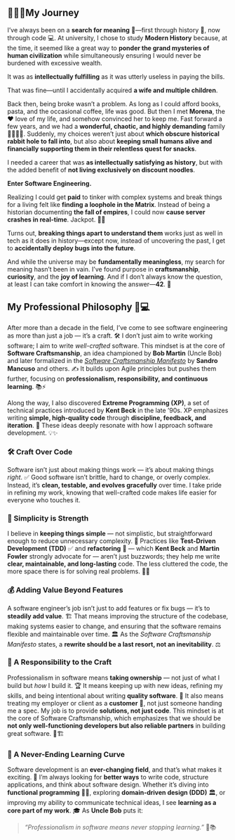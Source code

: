 ## 🧑‍🦯‍➡️My Journey 

I’ve always been on a **search for meaning** 🤌—first through history 📜, now through code 💻. At university, I chose to study **Modern History** because, at the time, it seemed like a great way to **ponder the grand mysteries of human civilization** while simultaneously ensuring I would never be burdened with excessive wealth.  

It was as **intellectually fulfilling** as it was utterly useless in paying the bills.  

That was fine—until I accidentally acquired **a wife and multiple children**.  

Back then, being broke wasn’t a problem. As long as I could afford books, pasta, and the occasional coffee, life was good. But then I met **Morena**, the ❤️ love of my life, and somehow convinced her to keep me. Fast forward a few years, and we had a **wonderful, chaotic, and highly demanding** family 👨‍👩‍👦‍👦. Suddenly, my choices weren’t just about **which obscure historical rabbit hole to fall into**, but also about **keeping small humans alive and financially supporting them in their relentless quest for snacks**.  

I needed a career that was **as intellectually satisfying as history**, but with the added benefit of **not living exclusively on discount noodles**.  

**Enter Software Engineering.**  

Realizing I could get **paid** to tinker with complex systems and break things for a living felt like **finding a loophole in the Matrix**. Instead of being a historian documenting **the fall of empires**, I could now **cause server crashes in real-time**. Jackpot. 🎰💸  

Turns out, **breaking things apart to understand them** works just as well in tech as it does in history—except now, instead of uncovering the past, I get to **accidentally deploy bugs into the future**.  

And while the universe may be **fundamentally meaningless**, my search for meaning hasn’t been in vain. I’ve found purpose in **craftsmanship**, **curiosity**, and the **joy of learning**. And if I don’t always know the question, at least I can take comfort in knowing the answer—**42**. 🚀    

## My Professional Philosophy 🚀💻  

After more than a decade in the field, I’ve come to see software engineering as more than just a job — it’s a craft. 🛠️ I don’t just aim to write working software; I aim to write *well-crafted* software. This mindset is at the core of **Software Craftsmanship**, an idea championed by **Bob Martin** (Uncle Bob) and later formalized in the [*Software Craftsmanship Manifesto*](https://manifesto.softwarecraftsmanship.org/) by **Sandro Mancuso** and others. ✍️ It builds upon Agile principles but pushes them further, focusing on **professionalism, responsibility, and continuous learning**. 📚⚡

Along the way, I also discovered **Extreme Programming (XP)**, a set of technical practices introduced by **Kent Beck** in the late ’90s. XP emphasizes writing **simple, high-quality code** through **discipline, feedback, and iteration**. 🔄 These ideas deeply resonate with how I approach software development. 💡✨  

### 🛠️ Craft Over Code
Software isn’t just about making things work — it’s about making things *right*. ✅ Good software isn’t brittle, hard to change, or overly complex. Instead, it’s **clean, testable, and evolves gracefully** over time. I take pride in refining my work, knowing that well-crafted code makes life easier for everyone who touches it.

### 🎯 Simplicity is Strength
I believe in **keeping things simple** — not simplistic, but straightforward enough to reduce unnecessary complexity. 🤯 Practices like **Test-Driven Development (TDD)** ✅ and **refactoring** 🧼 — which **Kent Beck** and **Martin Fowler** strongly advocate for — aren’t just buzzwords; they help me write **clear, maintainable, and long-lasting** code. The less cluttered the code, the more space there is for solving real problems. 🧩💡

### 💰 Adding Value Beyond Features
A software engineer’s job isn’t just to add features or fix bugs — it’s to **steadily add value**. 🏗️ That means improving the structure of the codebase, making systems easier to change, and ensuring that the software remains flexible and maintainable over time. 🏛️ As the *Software Craftsmanship Manifesto* states, a **rewrite should be a last resort, not an inevitability**. ⚖️

### 🤝 A Responsibility to the Craft
Professionalism in software means **taking ownership** — not just of what I build but *how* I build it. 🏆 It means keeping up with new ideas, refining my skills, and being intentional about writing **quality software**. 🧠 It also means treating my employer or client as a **customer** 🤵, not just someone handing me a spec. My job is to provide **solutions, not just code**. This mindset is at the core of Software Craftsmanship, which emphasizes that we should be **not only well-functioning developers but also reliable partners** in building great software. 🎨🏗️

### 🔄 A Never-Ending Learning Curve
Software development is an **ever-changing field**, and that’s what makes it exciting. 🚀 I’m always looking for **better ways** to write code, structure applications, and think about software design. Whether it’s diving into **functional programming** 🧑‍💻, exploring **domain-driven design (DDD)** 🏛️, or improving my ability to communicate technical ideas, I see **learning as a core part of my work**. 🎓 As **Uncle Bob** puts it:  

> *“Professionalism in software means never stopping learning.”* 🎯📚 
